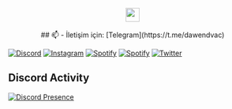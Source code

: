 <p align="center">
  <img src="https://user-images.githubusercontent.com/5679180/79618120-0daffb80-80be-11ea-819e-d2b0fa904d07.gif" width="28px">
  <br><br>
## 📫 - İletişim için: [Telegram](https://t.me/dawendvac)

[![Discord](https://img.shields.io/badge/Discord-@dawend-6182e1)](https://discord.com/users/754270824504229949)
[![Instagram](https://img.shields.io/badge/İnstagram-@dawendvac-E1306C)](https://instagram.com/dawendvac)
[![Spotify](https://img.shields.io/badge/Spotify-@Dawend-1DB954)](https://open.spotify.com/user/p5awp9dagxa0p5p6sghp4bzjg?si=f3c3a744cd64483f)
[![Spotify](https://img.shields.io/badge/Youtube-@dawend-FF0000)](https://youtube.com/@dawend)
[![Twitter](https://img.shields.io/badge/İnstagram-@dawendvac-14171A)](https://x.com/dawendvac)


##  Discord Activity
[![Discord Presence](https://lanyard-profile-readme.vercel.app/api/754270824504229949?bg-0d1117)](https://discord.com/users/754270824504229949)
